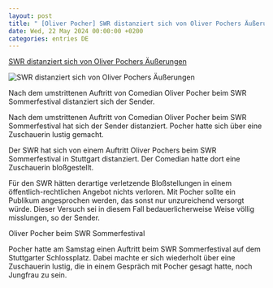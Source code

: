 ```yaml
---
layout: post
title: " [Oliver Pocher] SWR distanziert sich von Oliver Pochers Äußerungen"
date: Wed, 22 May 2024 00:00:00 +0200
categories: entries DE
---
```

[SWR distanziert sich von Oliver Pochers Äußerungen](https://www.swr.de/swraktuell/baden-wuerttemberg/swr-distanziert-sich-von-pocher-auftritt-bei-sommerfestival-100.html)

![SWR distanziert sich von Oliver Pochers Äußerungen](https://www.swr.de/sommerfestival/stuttgart/1716156190986%2Cswr3-comedy-show-2024-140~_v-16x9@2dL_-6c42aff4e68b43c7868c3240d3ebfa29867457da.jpg)

Nach dem umstrittenen Auftritt von Comedian Oliver Pocher beim SWR Sommerfestival distanziert sich der Sender.

Nach dem umstrittenen Auftritt von Comedian Oliver Pocher beim SWR Sommerfestival hat sich der Sender distanziert. Pocher hatte sich über eine Zuschauerin lustig gemacht.

Der SWR hat sich von einem Auftritt Oliver Pochers beim SWR Sommerfestival in Stuttgart distanziert. Der Comedian hatte dort eine Zuschauerin bloßgestellt.

Für den SWR hätten derartige verletzende Bloßstellungen in einem öffentlich-rechtlichen Angebot nichts verloren. Mit Pocher sollte ein Publikum angesprochen werden, das sonst nur unzureichend versorgt würde. Dieser Versuch sei in diesem Fall bedauerlicherweise Weise völlig misslungen, so der Sender.

Oliver Pocher beim SWR Sommerfestival

Pocher hatte am Samstag einen Auftritt beim SWR Sommerfestival auf dem Stuttgarter Schlossplatz. Dabei machte er sich wiederholt über eine Zuschauerin lustig, die in einem Gespräch mit Pocher gesagt hatte, noch Jungfrau zu sein.

